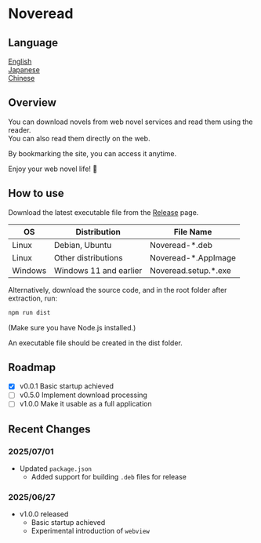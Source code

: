 # Noveread

## Language

[English](/README.md)  
[Japanese](/README/README-ja.md)  
[Chinese](/README/README-zh-CN.md)

## Overview

You can download novels from web novel services and read them using the reader.  
You can also read them directly on the web.  

By bookmarking the site, you can access it anytime.  

Enjoy your web novel life! 👋

## How to use

Download the latest executable file from the [Release](https://github.com/talus-yujiro/Noveread/releases) page.

| OS      | Distribution               | File Name            |
|---------|----------------------------|----------------------|
| Linux   | Debian, Ubuntu             | Noveread-*.deb       |
| Linux   | Other distributions        | Noveread-*.AppImage  |
| Windows | Windows 11 and earlier     | Noveread.setup.*.exe |

Alternatively, download the source code, and in the root folder after extraction, run:

```bash
npm run dist
```

(Make sure you have Node.js installed.)

An executable file should be created in the dist folder.

## Roadmap
- [x] v0.0.1 Basic startup achieved
- [ ] v0.5.0 Implement download processing
- [ ] v1.0.0 Make it usable as a full application

## Recent Changes

### 2025/07/01

- Updated `package.json`  
  - Added support for building `.deb` files for release

### 2025/06/27

- v1.0.0 released  
  - Basic startup achieved  
  - Experimental introduction of `webview`
